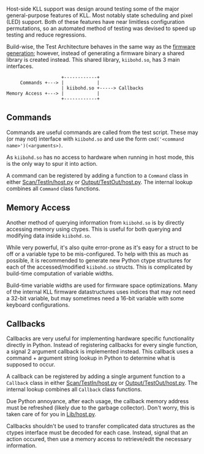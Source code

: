 Host-side KLL support was design around testing some of the major general-purpose features of KLL.
Most notably state scheduling and pixel (LED) support.
Both of these features have near limitless configuration permutations, so an automated method of testing was devised to speed up testing and reduce regressions.

Build-wise, the Test Architecture behaves in the same way as the [firmware generation](BuildArchitecture.md); however, instead of generating a firmware binary a shared library is created instead.
This shared library, `kiibohd.so`, has 3 main interfaces.

```
                    +------------+
     Commands +---> |            |
                    | kiibohd.so +-----> Callbacks
Memory Access +---> |            |
                    +------------+
```


## Commands

Commands are useful commands are called from the test script.
These may (or may not) interface with `kiibohd.so` and use the form `cmd('<command name>')(<arguments>)`.

As `kiibohd.so` has no access to hardware when running in host mode, this is the only way to spur it into action.

A command can be registered by adding a function to a `Command` class in either [Scan/TestIn/host.py](../Scan/TestIn/host.py) or [Output/TestOut/host.py](../Output/TestOut/host.py).
The internal lookup combines all `Command` class functions.


## Memory Access

Another method of querying information from `kiibohd.so` is by directly accessing memory using ctypes.
This is useful for both querying and modifying data inside `kiibohd.so`.

While very powerful, it's also quite error-prone as it's easy for a struct to be off or a variable type to be mis-configured.
To help with this as much as possible, it is recommended to generate new Python ctype structures for each of the accessed/modified `kiibohd.so` structs.
This is complicated by build-time computation of variable widths.

Build-time variable widths are used for firmware space optimizations.
Many of the internal KLL firmware datastructures uses indices that may not need a 32-bit variable, but may sometimes need a 16-bit variable with some keyboard configurations.


## Callbacks

Callbacks are very useful for implementing hardware specific functionality directly in Python.
Instead of registering callbacks for every single function, a signal 2 argument callback is implemented instead.
This callback uses a command + argument string lookup in Python to determine what is supposed to occur.

A callback can be registered by adding a single argument function to a `Callback` class in either [Scan/TestIn/host.py](../Scan/TestIn/host.py) or [Output/TestOut/host.py](../Output/TestOut/host.py).
The internal lookup combines all `Callback` class functions.

Due Python annoyance, after each usage, the callback memory address must be refreshed (likely due to the garbage collector).
Don't worry, this is taken care of for you in [Lib/host.py](../Lib/host.py).

Callbacks shouldn't be used to transfer complicated data structures as the ctypes interface must be decoded for each case.
Instead, signal that an action occured, then use a memory access to retrieve/edit the necessary information.

